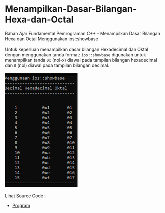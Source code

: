 # Menampilkan-Dasar-Bilangan-Hexa-dan-Octal
Bahan Ajar Fundamental Pemrograman C++ - Menampilkan Dasar Bilangan Hexa dan Octal Menggunakan ios::showbase<br><br>
Untuk keperluan menampilkan dasar bilangan Hexadecimal dan Oktal dengan menggunakan tanda format:
<code>ios::showbase</code> digunakan untuk menampilkan tanda <code>0x</code> (nol-x) diawal pada tampilan bilangan hexadecimal dan <code>0</code> (nol) 
diawal pada tampilan bilangan decimal.
<br><br>
<img src="https://github.com/RizkyKhapidsyah/Menampilkan-Dasar-Bilangan-Hexa-dan-Octal/blob/master/Menampilkan-Dasar-Bilangan-Hexa-dan-Octal/result/001.PNG"><br><br>
Lihat Source Code : <br>
- <a href="https://github.com/RizkyKhapidsyah/Menampilkan-Dasar-Bilangan-Hexa-dan-Octal/blob/master/Menampilkan-Dasar-Bilangan-Hexa-dan-Octal/Source.cpp">Program</a>
